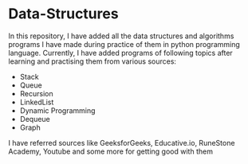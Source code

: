 # Data-Structures
In this repository, I have added all the data structures and algorithms programs I have made during practice of them in python programming language.
Currently, I have added programs of following topics after learning and practising them from various sources:

- Stack
- Queue
- Recursion
- LinkedList
- Dynamic Programming
- Dequeue
- Graph

I have referred sources like GeeksforGeeks, Educative.io, RuneStone Academy, Youtube and some more for getting good with them

